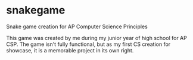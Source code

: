 # snakegame
Snake game creation for AP Computer Science Principles


This game was created by me during my junior year of high school for AP CSP. The game isn't fully functional, but as my first CS creation for showcase, it is a memorable project in its own right. 
